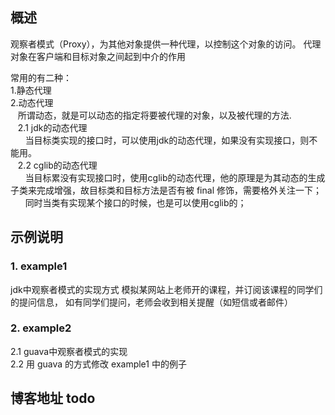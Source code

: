 ## 概述 

观察者模式（Proxy），为其他对象提供一种代理，以控制这个对象的访问。
代理对象在客户端和目标对象之间起到中介的作用

常用的有二种： <br/>
1.静态代理 <br/>
2.动态代理 <br/>
&nbsp;&nbsp; 所谓动态，就是可以动态的指定将要被代理的对象，以及被代理的方法. <br/>
&nbsp;&nbsp; 2.1 jdk的动态代理 <br/>
&nbsp;&nbsp;&nbsp;&nbsp;&nbsp;&nbsp;当目标类实现的接口时，可以使用jdk的动态代理，如果没有实现接口，则不能用。  <br/>
&nbsp;&nbsp; 2.2 cglib的动态代理 <br/>
&nbsp;&nbsp;&nbsp;&nbsp;&nbsp;&nbsp;当目标累没有实现接口时，使用cglib的动态代理，他的原理是为其动态的生成子类来完成增强，故目标类和目标方法是否有被 final 修饰，需要格外关注一下； <br/>
&nbsp;&nbsp;&nbsp;&nbsp;&nbsp;&nbsp;同时当类有实现某个接口的时候，也是可以使用cglib的； <br/>


## 示例说明

### 1. example1
jdk中观察者模式的实现方式
模拟某网站上老师开的课程，并订阅该课程的同学们的提问信息，
如有同学们提问，老师会收到相关提醒（如短信或者邮件）


### 2. example2 
2.1 guava中观察者模式的实现  <br/>
2.2 用 guava 的方式修改 example1 中的例子 <br/>


## 博客地址 todo




